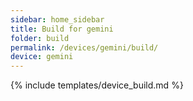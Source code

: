 ```yaml
---
sidebar: home_sidebar
title: Build for gemini
folder: build
permalink: /devices/gemini/build/
device: gemini
---
```

{% include templates/device_build.md %}
